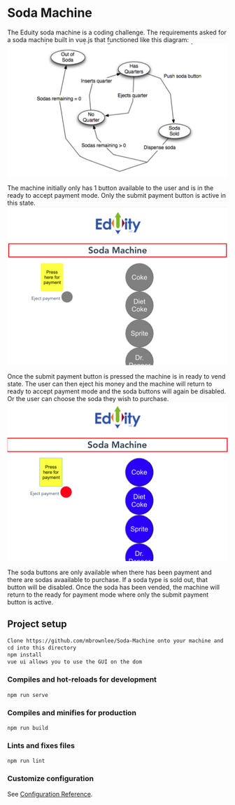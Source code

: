 # Soda Machine
The Eduity soda machine is a coding challenge. The requirements asked for a soda machine built in vue.js that functioned like this diagram:
![](./src/assets/diagram.png)

The machine initially only has 1 button available to the user and is in the ready to accept payment mode. Only the submit payment button is active in this state. 
![](./src/assets/ReadyForPayment.png)

Once the submit payment button is pressed the machine is in ready to vend state. The user can then eject his money and the machine will return to ready to accept payment mode and the soda buttons will again be disabled. Or the user can choose the soda they wish to purchase. 
![](./src/assets/ReadyToVend.png)

The soda buttons are only available when there has been payment and there are sodas avaailable to purchase. If a soda type is sold out, that button will be disabled. Once the soda has been vended, the machine will return to the ready for payment mode where only the submit payment button is active. 

## Project setup
```
Clone https://github.com/mbrownlee/Soda-Machine onto your machine and cd into this directory 
npm install
vue ui allows you to use the GUI on the dom
```

### Compiles and hot-reloads for development
```
npm run serve
```

### Compiles and minifies for production
```
npm run build
```

### Lints and fixes files
```
npm run lint
```

### Customize configuration
See [Configuration Reference](https://cli.vuejs.org/config/).
